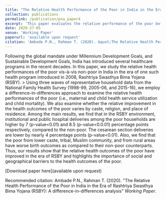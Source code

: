 ```yaml
---
title: "The Relative Health Performance of the Poor in India in the Era of Rashtriya Swasthya Bima Yojana (RSBY): A difference-in-differences analysis"
collection: publications
permalink: /publication/pna_paper4
excerpt: 'This paper evaluates the relative performance of the poor before and after implementation of Rashtirya Swasthya Bima Yojana (RSBY)- India's national health insurance scheme for the poor.'
date: 2020-27-05
venue: 'Working Paper'
paperurl: 'available upon request'
citation: 'Ambade P.N., Rahman T. (2020). &quot;The Relative Health Performance of the Poor in India in the Era of Rashtriya Swasthya Bima Yojana (RSBY): A difference-in-differences analysis&quot; <i>Working Paper</i>.'
---
```

Following the global mandate under Millennium Development Goals, and Sustainable Development Goals, India has introduced several healthcare programs in the recent decades. In this paper, we study the relative health performances of the poor vis-à-vis non-poor in India in the era of one such health program introduced in 2008, Rashtriya Swasthya Bima Yojana (RSBY). >
Using three waves of representative household data from the National Family Health Survey (1998-99, 2005-06, and 2015-16), we employ a difference-in-differences approach to examine the relative health performances of the poor (i.e., maternal and child health service utilization and child mortality). We also examine whether the relative improvement in the health outcomes of the poor varies by caste, religion, and place of residence. Among the main results, we find that in the RSBY environment, institutional and public hospital deliveries among the poor households are higher by 7 (p-value<0.01) and 8.5 (p-value<0.0.01) percentage points respectively, compared to the non-poor. The cesarean section deliveries are lower by nearly 4 percentage points (p-value<0.01). Also, we find that the poor from lower caste, tribal, Muslim community, and from rural areas have worse birth outcomes as compared to their non-poor counterparts. Thus, our results show that the relative health outcomes of the poor have improved in the era of RSBY and highlights the importance of social and geographical barriers to the health outcomes of the poor. 

[Download paper here](available upon request)

Recommended citation: Ambade P.N., Rahman T. (2020). &quot;The Relative Health Performance of the Poor in India in the Era of Rashtriya Swasthya Bima Yojana (RSBY): A difference-in-differences analysis&quot; <i>Working Paper</i>.
